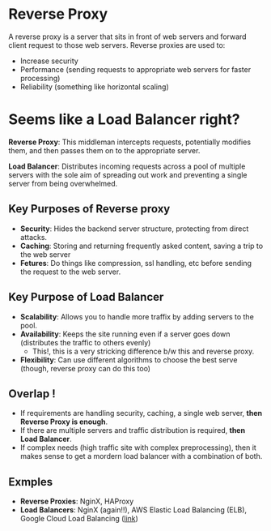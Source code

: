 # Reverse Proxy

A reverse proxy is a server that sits in front of web servers and forward client request to those web servers. Reverse proxies are used to:
- Increase security
- Performance (sending requests to appropriate web servers for faster processing)
- Reliability (something like horizontal scaling)

# Seems like a Load Balancer right?

**Reverse Proxy**: This middleman intercepts requests, potentially modifies them, and then passes them on to the appropriate server.

**Load Balancer**: Distributes incoming requests across a pool of multiple servers with the sole aim of spreading out work and preventing a single server from being overwhelmed.

## Key Purposes of Reverse proxy

- **Security**: Hides the backend server structure, protecting from direct attacks.
- **Caching**: Storing and returning frequently asked content, saving a trip to the web server
- **Fetures**: Do things like compression, ssl handling, etc before sending the request to the web server.

## Key Purpose of Load Balancer
- **Scalability**: Allows you to handle more traffix by adding servers to the pool.
- **Availability**: Keeps the site running even if a server goes down (distributes the traffic to others evenly)
    - This!, this is a very stricking difference b/w this and reverse proxy.
- **Flexibility**: Can use different algorithms to choose the best serve (though, reverse proxy can do this too)

## Overlap !

- If requirements are handling security, caching, a single web server, **then Reverse Proxy is enough**.
- If there are multiple servers and traffic distribution is required, **then Load Balancer**.
- If complex needs (high traffic site with complex preprocessing), then it makes sense to get a mordern load balancer with a combination of both.

## Exmples

- **Reverse Proxies**: NginX, HAProxy
- **Load Balancers**: NginX (again!!), AWS Elastic Load Balancing (ELB), Google Cloud Load Balancing ([link](https://cloud.google.com/load-balancing/docs/))
